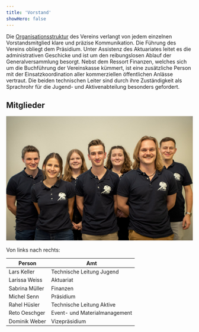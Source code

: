 ```yaml
---
title: 'Vorstand'
showHero: false
---
```


Die [Organisationsstruktur](/about/organisation) des Vereins verlangt
von jedem einzelnen Vorstandsmitglied klare und präzise Kommunikation.
Die Führung des Vereins obliegt dem Präsidium.
Unter Assistenz des Aktuariates leitet es die administrativen Geschicke
und ist um den reibungslosen Ablauf der Generalversammlung besorgt.
Nebst dem Ressort Finanzen, welches sich um die Buchführung der Vereinskasse kümmert,
ist eine zusätzliche Person mit der Einsatzkoordination aller kommerziellen öffentlichen Anlässe vertraut.
Die beiden technischen Leiter sind durch ihre Zuständigkeit als Sprachrohr
für die Jugend- und Aktivenabteilung besonders gefordert.


Mitglieder
----------

![Vorstand](vorstand.jpg)

Von links nach rechts:


| Person       | Amt |
|--------------| --- |
| Lars Keller  | Technische Leitung Jugend |
| Larissa Weiss  | Aktuariat |
| Sabrina Müller  | Finanzen |
| Michel Senn  | Präsidium |
| Rahel Hüsler  | Technische Leitung Aktive |
| Reto Oeschger  | Event- und Materialmanagement |
| Dominik Weber  | Vizepräsidium |
